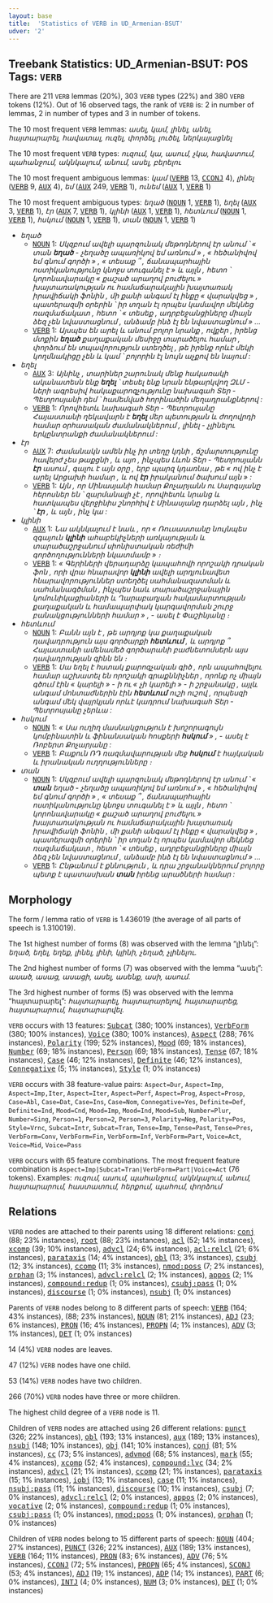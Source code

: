 ```yaml
---
layout: base
title:  'Statistics of VERB in UD_Armenian-BSUT'
udver: '2'
---
```


## Treebank Statistics: UD_Armenian-BSUT: POS Tags: `VERB`

There are 211 `VERB` lemmas (20%), 303 `VERB` types (22%) and 380 `VERB` tokens (12%).
Out of 16 observed tags, the rank of `VERB` is: 2 in number of lemmas, 2 in number of types and 3 in number of tokens.

The 10 most frequent `VERB` lemmas: <em>ասել, կամ, լինել, անել, հայտարարել, հավատալ, ուզել, փորձել, լուծել, ներկայացնել</em>

The 10 most frequent `VERB` types:  <em>ուզում, կա, ասում, չկա, հավատում, պահանջում, ակնկալում, անում, ասել, բերելու</em>

The 10 most frequent ambiguous lemmas: <em>կամ</em> (<tt><a href="hy_bsut-pos-VERB.html">VERB</a></tt> 13, <tt><a href="hy_bsut-pos-CCONJ.html">CCONJ</a></tt> 4), <em>լինել</em> (<tt><a href="hy_bsut-pos-VERB.html">VERB</a></tt> 9, <tt><a href="hy_bsut-pos-AUX.html">AUX</a></tt> 4), <em>եմ</em> (<tt><a href="hy_bsut-pos-AUX.html">AUX</a></tt> 249, <tt><a href="hy_bsut-pos-VERB.html">VERB</a></tt> 1), <em>ունեմ</em> (<tt><a href="hy_bsut-pos-AUX.html">AUX</a></tt> 1, <tt><a href="hy_bsut-pos-VERB.html">VERB</a></tt> 1)

The 10 most frequent ambiguous types:  <em>եղած</em> (<tt><a href="hy_bsut-pos-NOUN.html">NOUN</a></tt> 1, <tt><a href="hy_bsut-pos-VERB.html">VERB</a></tt> 1), <em>եղել</em> (<tt><a href="hy_bsut-pos-AUX.html">AUX</a></tt> 3, <tt><a href="hy_bsut-pos-VERB.html">VERB</a></tt> 1), <em>էր</em> (<tt><a href="hy_bsut-pos-AUX.html">AUX</a></tt> 7, <tt><a href="hy_bsut-pos-VERB.html">VERB</a></tt> 1), <em>կլինի</em> (<tt><a href="hy_bsut-pos-AUX.html">AUX</a></tt> 1, <tt><a href="hy_bsut-pos-VERB.html">VERB</a></tt> 1), <em>հետևում</em> (<tt><a href="hy_bsut-pos-NOUN.html">NOUN</a></tt> 1, <tt><a href="hy_bsut-pos-VERB.html">VERB</a></tt> 1), <em>հսկում</em> (<tt><a href="hy_bsut-pos-NOUN.html">NOUN</a></tt> 1, <tt><a href="hy_bsut-pos-VERB.html">VERB</a></tt> 1), <em>տան</em> (<tt><a href="hy_bsut-pos-NOUN.html">NOUN</a></tt> 1, <tt><a href="hy_bsut-pos-VERB.html">VERB</a></tt> 1)


* <em>եղած</em>
  * <tt><a href="hy_bsut-pos-NOUN.html">NOUN</a></tt> 1: <em>Սկզբում ավելի պարզունակ մեթոդներով էր անում ՝ « տան <b>եղած</b> - չեղածը ապառիկով եմ առնում » , « հեծանիվով եմ գնում գործի » , « տեսաք ՞ , ճանապարհային ոստիկանությունը կնոջս տուգանել է » և այլն , հետո ՝ կորոնավարակը « քաշած արաղով բուժելու » խայտառակության ու համաճարակային խայտառակ իրավիճակի ֆոնին , մի քանի անգամ էլ ինքը « վարակվեց » , պատերազմի օրերին ՝ իր տղան էլ որպես կամավոր մեկնեց ռազմաճակատ , հետո ՝ « տեսեք , ադրբեջանցիները միայն ձեզ չեն նվաստացնում , անձամբ ինձ էլ են նվաստացնում » ...</em>
  * <tt><a href="hy_bsut-pos-VERB.html">VERB</a></tt> 1: <em>Այսպես են արել և անում բոլոր նրանք , ովքեր , իրենց մտքին <b>եղած</b> քաղաքական մեսիջը տարածելու համար , փորձում են տպավորություն ստեղծել , թե իրենք որևէ մեկի կողմնակիցը չեն և կամ ՝ բոլորին էլ նույն աչքով են նայում :</em>
* <em>եղել</em>
  * <tt><a href="hy_bsut-pos-AUX.html">AUX</a></tt> 3: <em>Այնինչ , տարիներ շարունակ մենք հակառակի ականատեսն ենք <b>եղել</b> ՝ տեսել ենք նրան ենթարկվող ԶԼՄ - ների ագրեսիվ հակաքարոզչությունը նախագահ Տեր - Պետրոսյանի դեմ ՝ համեմված հորինածին մեղադրանքներով :</em>
  * <tt><a href="hy_bsut-pos-VERB.html">VERB</a></tt> 1: <em>Որովհետև նախագահ Տեր - Պետրոսյանը Հայաստանի ղեկավարն է <b>եղել</b> մեր պետության և ժողովրդի համար օրհասական ժամանակներում , լինել - չլինելու երկընտրանքի ժամանակներում :</em>
* <em>էր</em>
  * <tt><a href="hy_bsut-pos-AUX.html">AUX</a></tt> 7: <em>Ժամանակն ամեն ինչ իր տեղը կդնի , ճշմարտությունը հավերժ չես թաքցնի , և այո , ինչպես Լևոն Տեր - Պետրոսյանն <b>էր</b> ասում , գալու է այն օրը , երբ պարզ կդառնա , թե « ով ինչ է արել Արցախի համար , և ով <b>էր</b> իրականում ծախում այն » :</em>
  * <tt><a href="hy_bsut-pos-VERB.html">VERB</a></tt> 1: <em>Այն , որ Մինասյանի համար Քոչարյանն ու Սարգսյանը հերոսներ են ՝ զարմանալի չէ , որովհետև նրանց և հատկապես վերջինիս շնորհիվ է Մինասյանը դարձել այն , ինչ ՝ <b>էր</b> , և այն , ինչ կա :</em>
* <em>կլինի</em>
  * <tt><a href="hy_bsut-pos-AUX.html">AUX</a></tt> 1: <em>Նա ակնկալում է նաև , որ « Ռուսաստանը նույնպես զգայուն <b>կլինի</b> ահաբեկիչների առկայության և տարածաշրջանում սիոնիստական ռեժիմի գործողությունների նկատմամբ » ։</em>
  * <tt><a href="hy_bsut-pos-VERB.html">VERB</a></tt> 1: <em>« Գերիների վերադարձը կապահովի որոշակի դրական ֆոն , որի վրա հնարավոր <b>կլինի</b> ավելի արդյունավետ հնարավորություններ ստեղծել սահմանազատման և սահմանագծման , ինչպես նաև տարածաշրջանային կոմունիկացիաների և Ղարաբաղյան հակամարտության քաղաքական և համապարփակ կարգավորման շուրջ բանակցությունների համար » , - ասել է Փաշինյանը ։</em>
* <em>հետևում</em>
  * <tt><a href="hy_bsut-pos-NOUN.html">NOUN</a></tt> 1: <em>Բանն այն է , թե արդյոք կա քաղաքական դավադրություն այս գործարքի <b>հետևում</b> , և արդյոք ՞ Հայաստանի ամենամեծ գործարանի բաժնետոմսերն այս դավադրության գինն են ։</em>
  * <tt><a href="hy_bsut-pos-VERB.html">VERB</a></tt> 1: <em>Սա եղել է հստակ քարոզչական գիծ , որն ապահովելու համար աշխատել են որոշակի գրաքննիչներ , որոնք ոչ միայն գծում էին « կարելի » - ի ու « չի կարելի » - ի շրջանակը , այլև անգամ մոնտաժներին էին <b>հետևում</b> ուշի ուշով , որպեսզի անգամ մեկ վայրկյան որևէ կադրում նախագահ Տեր - Պետրոսյանը չերևա :</em>
* <em>հսկում</em>
  * <tt><a href="hy_bsut-pos-NOUN.html">NOUN</a></tt> 1: <em>« Սա ուղիղ մասնակցություն է խոշորագույն կոմբինատին և ֆինանսական հոսքերի <b>հսկում</b> » , - ասել է Ռոբերտ Քոչարյանը :</em>
  * <tt><a href="hy_bsut-pos-VERB.html">VERB</a></tt> 1: <em>Բաքուն ՌԴ ռազմավարության մեջ <b>հսկում</b> է հայկական և իրանական ուղղությունները ։</em>
* <em>տան</em>
  * <tt><a href="hy_bsut-pos-NOUN.html">NOUN</a></tt> 1: <em>Սկզբում ավելի պարզունակ մեթոդներով էր անում ՝ « <b>տան</b> եղած - չեղածը ապառիկով եմ առնում » , « հեծանիվով եմ գնում գործի » , « տեսաք ՞ , ճանապարհային ոստիկանությունը կնոջս տուգանել է » և այլն , հետո ՝ կորոնավարակը « քաշած արաղով բուժելու » խայտառակության ու համաճարակային խայտառակ իրավիճակի ֆոնին , մի քանի անգամ էլ ինքը « վարակվեց » , պատերազմի օրերին ՝ իր տղան էլ որպես կամավոր մեկնեց ռազմաճակատ , հետո ՝ « տեսեք , ադրբեջանցիները միայն ձեզ չեն նվաստացնում , անձամբ ինձ էլ են նվաստացնում » ...</em>
  * <tt><a href="hy_bsut-pos-VERB.html">VERB</a></tt> 1: <em>Ընթանում է քննություն , և դրա շրջանակներում բոլորը պետք է պատասխան <b>տան</b> իրենց արածների համար :</em>

## Morphology

The form / lemma ratio of `VERB` is 1.436019 (the average of all parts of speech is 1.310019).

The 1st highest number of forms (8) was observed with the lemma “լինել”: <em>եղած, եղել, եղեք, լինել, լինի, կլինի, չեղած, չլինելու</em>.

The 2nd highest number of forms (7) was observed with the lemma “ասել”: <em>ասած, ասաց, ասացի, ասել, ասենք, ասի, ասում</em>.

The 3rd highest number of forms (5) was observed with the lemma “հայտարարել”: <em>հայտարարել, հայտարարելով, հայտարարեց, հայտարարում, հայտարարվել</em>.

`VERB` occurs with 13 features: <tt><a href="hy_bsut-feat-Subcat.html">Subcat</a></tt> (380; 100% instances), <tt><a href="hy_bsut-feat-VerbForm.html">VerbForm</a></tt> (380; 100% instances), <tt><a href="hy_bsut-feat-Voice.html">Voice</a></tt> (380; 100% instances), <tt><a href="hy_bsut-feat-Aspect.html">Aspect</a></tt> (288; 76% instances), <tt><a href="hy_bsut-feat-Polarity.html">Polarity</a></tt> (199; 52% instances), <tt><a href="hy_bsut-feat-Mood.html">Mood</a></tt> (69; 18% instances), <tt><a href="hy_bsut-feat-Number.html">Number</a></tt> (69; 18% instances), <tt><a href="hy_bsut-feat-Person.html">Person</a></tt> (69; 18% instances), <tt><a href="hy_bsut-feat-Tense.html">Tense</a></tt> (67; 18% instances), <tt><a href="hy_bsut-feat-Case.html">Case</a></tt> (46; 12% instances), <tt><a href="hy_bsut-feat-Definite.html">Definite</a></tt> (46; 12% instances), <tt><a href="hy_bsut-feat-Connegative.html">Connegative</a></tt> (5; 1% instances), <tt><a href="hy_bsut-feat-Style.html">Style</a></tt> (1; 0% instances)

`VERB` occurs with 38 feature-value pairs: `Aspect=Dur`, `Aspect=Imp`, `Aspect=Imp,Iter`, `Aspect=Iter`, `Aspect=Perf`, `Aspect=Prog`, `Aspect=Prosp`, `Case=Abl`, `Case=Dat`, `Case=Ins`, `Case=Nom`, `Connegative=Yes`, `Definite=Def`, `Definite=Ind`, `Mood=Cnd`, `Mood=Imp`, `Mood=Ind`, `Mood=Sub`, `Number=Plur`, `Number=Sing`, `Person=1`, `Person=2`, `Person=3`, `Polarity=Neg`, `Polarity=Pos`, `Style=Vrnc`, `Subcat=Intr`, `Subcat=Tran`, `Tense=Imp`, `Tense=Past`, `Tense=Pres`, `VerbForm=Conv`, `VerbForm=Fin`, `VerbForm=Inf`, `VerbForm=Part`, `Voice=Act`, `Voice=Mid`, `Voice=Pass`

`VERB` occurs with 65 feature combinations.
The most frequent feature combination is `Aspect=Imp|Subcat=Tran|VerbForm=Part|Voice=Act` (76 tokens).
Examples: <em>ուզում, ասում, պահանջում, ակնկալում, անում, հայտարարում, հաստատում, հերքում, պահում, փորձում</em>


## Relations

`VERB` nodes are attached to their parents using 18 different relations: <tt><a href="hy_bsut-dep-conj.html">conj</a></tt> (88; 23% instances), <tt><a href="hy_bsut-dep-root.html">root</a></tt> (88; 23% instances), <tt><a href="hy_bsut-dep-acl.html">acl</a></tt> (52; 14% instances), <tt><a href="hy_bsut-dep-xcomp.html">xcomp</a></tt> (39; 10% instances), <tt><a href="hy_bsut-dep-advcl.html">advcl</a></tt> (24; 6% instances), <tt><a href="hy_bsut-dep-acl-relcl.html">acl:relcl</a></tt> (21; 6% instances), <tt><a href="hy_bsut-dep-parataxis.html">parataxis</a></tt> (14; 4% instances), <tt><a href="hy_bsut-dep-obl.html">obl</a></tt> (13; 3% instances), <tt><a href="hy_bsut-dep-csubj.html">csubj</a></tt> (12; 3% instances), <tt><a href="hy_bsut-dep-ccomp.html">ccomp</a></tt> (11; 3% instances), <tt><a href="hy_bsut-dep-nmod-poss.html">nmod:poss</a></tt> (7; 2% instances), <tt><a href="hy_bsut-dep-orphan.html">orphan</a></tt> (3; 1% instances), <tt><a href="hy_bsut-dep-advcl-relcl.html">advcl:relcl</a></tt> (2; 1% instances), <tt><a href="hy_bsut-dep-appos.html">appos</a></tt> (2; 1% instances), <tt><a href="hy_bsut-dep-compound-redup.html">compound:redup</a></tt> (1; 0% instances), <tt><a href="hy_bsut-dep-csubj-pass.html">csubj:pass</a></tt> (1; 0% instances), <tt><a href="hy_bsut-dep-discourse.html">discourse</a></tt> (1; 0% instances), <tt><a href="hy_bsut-dep-nsubj.html">nsubj</a></tt> (1; 0% instances)

Parents of `VERB` nodes belong to 8 different parts of speech: <tt><a href="hy_bsut-pos-VERB.html">VERB</a></tt> (164; 43% instances),  (88; 23% instances), <tt><a href="hy_bsut-pos-NOUN.html">NOUN</a></tt> (81; 21% instances), <tt><a href="hy_bsut-pos-ADJ.html">ADJ</a></tt> (23; 6% instances), <tt><a href="hy_bsut-pos-PRON.html">PRON</a></tt> (16; 4% instances), <tt><a href="hy_bsut-pos-PROPN.html">PROPN</a></tt> (4; 1% instances), <tt><a href="hy_bsut-pos-ADV.html">ADV</a></tt> (3; 1% instances), <tt><a href="hy_bsut-pos-DET.html">DET</a></tt> (1; 0% instances)

14 (4%) `VERB` nodes are leaves.

47 (12%) `VERB` nodes have one child.

53 (14%) `VERB` nodes have two children.

266 (70%) `VERB` nodes have three or more children.

The highest child degree of a `VERB` node is 11.

Children of `VERB` nodes are attached using 26 different relations: <tt><a href="hy_bsut-dep-punct.html">punct</a></tt> (326; 22% instances), <tt><a href="hy_bsut-dep-obl.html">obl</a></tt> (193; 13% instances), <tt><a href="hy_bsut-dep-aux.html">aux</a></tt> (189; 13% instances), <tt><a href="hy_bsut-dep-nsubj.html">nsubj</a></tt> (148; 10% instances), <tt><a href="hy_bsut-dep-obj.html">obj</a></tt> (141; 10% instances), <tt><a href="hy_bsut-dep-conj.html">conj</a></tt> (81; 5% instances), <tt><a href="hy_bsut-dep-cc.html">cc</a></tt> (73; 5% instances), <tt><a href="hy_bsut-dep-advmod.html">advmod</a></tt> (68; 5% instances), <tt><a href="hy_bsut-dep-mark.html">mark</a></tt> (55; 4% instances), <tt><a href="hy_bsut-dep-xcomp.html">xcomp</a></tt> (52; 4% instances), <tt><a href="hy_bsut-dep-compound-lvc.html">compound:lvc</a></tt> (34; 2% instances), <tt><a href="hy_bsut-dep-advcl.html">advcl</a></tt> (21; 1% instances), <tt><a href="hy_bsut-dep-ccomp.html">ccomp</a></tt> (21; 1% instances), <tt><a href="hy_bsut-dep-parataxis.html">parataxis</a></tt> (15; 1% instances), <tt><a href="hy_bsut-dep-iobj.html">iobj</a></tt> (13; 1% instances), <tt><a href="hy_bsut-dep-case.html">case</a></tt> (11; 1% instances), <tt><a href="hy_bsut-dep-nsubj-pass.html">nsubj:pass</a></tt> (11; 1% instances), <tt><a href="hy_bsut-dep-discourse.html">discourse</a></tt> (10; 1% instances), <tt><a href="hy_bsut-dep-csubj.html">csubj</a></tt> (7; 0% instances), <tt><a href="hy_bsut-dep-advcl-relcl.html">advcl:relcl</a></tt> (2; 0% instances), <tt><a href="hy_bsut-dep-appos.html">appos</a></tt> (2; 0% instances), <tt><a href="hy_bsut-dep-vocative.html">vocative</a></tt> (2; 0% instances), <tt><a href="hy_bsut-dep-compound-redup.html">compound:redup</a></tt> (1; 0% instances), <tt><a href="hy_bsut-dep-csubj-pass.html">csubj:pass</a></tt> (1; 0% instances), <tt><a href="hy_bsut-dep-nmod-poss.html">nmod:poss</a></tt> (1; 0% instances), <tt><a href="hy_bsut-dep-orphan.html">orphan</a></tt> (1; 0% instances)

Children of `VERB` nodes belong to 15 different parts of speech: <tt><a href="hy_bsut-pos-NOUN.html">NOUN</a></tt> (404; 27% instances), <tt><a href="hy_bsut-pos-PUNCT.html">PUNCT</a></tt> (326; 22% instances), <tt><a href="hy_bsut-pos-AUX.html">AUX</a></tt> (189; 13% instances), <tt><a href="hy_bsut-pos-VERB.html">VERB</a></tt> (164; 11% instances), <tt><a href="hy_bsut-pos-PRON.html">PRON</a></tt> (83; 6% instances), <tt><a href="hy_bsut-pos-ADV.html">ADV</a></tt> (76; 5% instances), <tt><a href="hy_bsut-pos-CCONJ.html">CCONJ</a></tt> (72; 5% instances), <tt><a href="hy_bsut-pos-PROPN.html">PROPN</a></tt> (65; 4% instances), <tt><a href="hy_bsut-pos-SCONJ.html">SCONJ</a></tt> (53; 4% instances), <tt><a href="hy_bsut-pos-ADJ.html">ADJ</a></tt> (19; 1% instances), <tt><a href="hy_bsut-pos-ADP.html">ADP</a></tt> (14; 1% instances), <tt><a href="hy_bsut-pos-PART.html">PART</a></tt> (6; 0% instances), <tt><a href="hy_bsut-pos-INTJ.html">INTJ</a></tt> (4; 0% instances), <tt><a href="hy_bsut-pos-NUM.html">NUM</a></tt> (3; 0% instances), <tt><a href="hy_bsut-pos-DET.html">DET</a></tt> (1; 0% instances)

